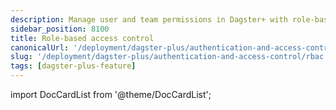 ```yaml
---
description: Manage user and team permissions in Dagster+ with role-based access control (RBAC).
sidebar_position: 8100
title: Role-based access control
canonicalUrl: '/deployment/dagster-plus/authentication-and-access-control/rbac'
slug: '/deployment/dagster-plus/authentication-and-access-control/rbac'
tags: [dagster-plus-feature]
---
```


import DocCardList from '@theme/DocCardList';

<DocCardList />
